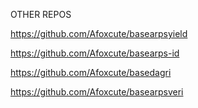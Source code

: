 OTHER REPOS

https://github.com/Afoxcute/basearpsyield


https://github.com/Afoxcute/basearps-id


https://github.com/Afoxcute/basedagri


https://github.com/Afoxcute/basearpsveri
